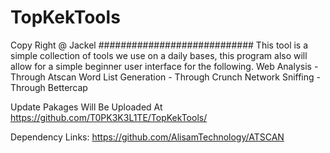 # TopKekTools
Copy Right @ Jackel 
############################
This tool is a simple collection of tools we use on a daily bases,
this program also will allow for a simple beginner user interface for the following.
    Web Analysis         - Through Atscan 
    Word List Generation - Through Crunch
    Network Sniffing     - Through Bettercap
    
Update Pakages Will Be Uploaded At https://github.com/T0PK3K3L1TE/TopKekTools/

Dependency Links:
https://github.com/AlisamTechnology/ATSCAN
